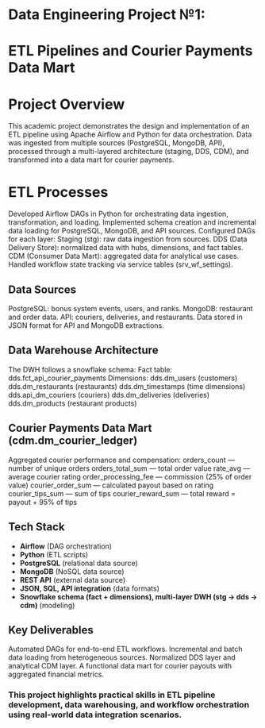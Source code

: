 # Data Engineering Project №1:
# ETL Pipelines and Courier Payments Data Mart  

# Project Overview

This academic project demonstrates the design and implementation of an 
ETL pipeline using Apache Airflow and Python for data orchestration. 
Data was ingested from multiple sources (PostgreSQL, MongoDB, API), 
processed through a multi-layered architecture (staging, DDS, CDM), 
and transformed into a data mart for courier payments.

# ETL Processes

Developed Airflow DAGs in Python for orchestrating data ingestion, transformation, and loading.
Implemented schema creation and incremental data loading for PostgreSQL, MongoDB, and API sources.
Configured DAGs for each layer:
    Staging (stg): raw data ingestion from sources.
    DDS (Data Delivery Store): normalized data with hubs, dimensions, and fact tables.
    CDM (Consumer Data Mart): aggregated data for analytical use cases.
Handled workflow state tracking via service tables (srv_wf_settings).

## Data Sources

PostgreSQL: bonus system events, users, and ranks.
MongoDB: restaurant and order data.
API: couriers, deliveries, and restaurants.
Data stored in JSON format for API and MongoDB extractions.

## Data Warehouse Architecture

The DWH follows a snowflake schema:
Fact table: dds.fct_api_courier_payments
Dimensions:
    dds.dm_users (customers)
    dds.dm_restaurants (restaurants)
    dds.dm_timestamps (time dimensions)
    dds.api_dm_couriers (couriers)
    dds.dm_deliveries (deliveries)
    dds.dm_products (restaurant products)

##  Courier Payments Data Mart (cdm.dm_courier_ledger)

Aggregated courier performance and compensation:
orders_count — number of unique orders
orders_total_sum — total order value
rate_avg — average courier rating
order_processing_fee — commission (25% of order value)
courier_order_sum — calculated payout based on rating
courier_tips_sum — sum of tips
courier_reward_sum — total reward = payout + 95% of tips

## Tech Stack

- **Airflow** (DAG orchestration)  
- **Python** (ETL scripts)  
- **PostgreSQL** (relational data source)  
- **MongoDB** (NoSQL data source)  
- **REST API** (external data source)  
- **JSON, SQL, API integration** (data formats)
- **Snowflake schema (fact + dimensions), multi-layer DWH (stg → dds → cdm)** (modeling)

##  Key Deliverables

Automated DAGs for end-to-end ETL workflows.
Incremental and batch data loading from heterogeneous sources.
Normalized DDS layer and analytical CDM layer.
A functional data mart for courier payouts with aggregated financial metrics.

###  This project highlights practical skills in ETL pipeline development, data warehousing, and workflow orchestration using real-world data integration scenarios.

